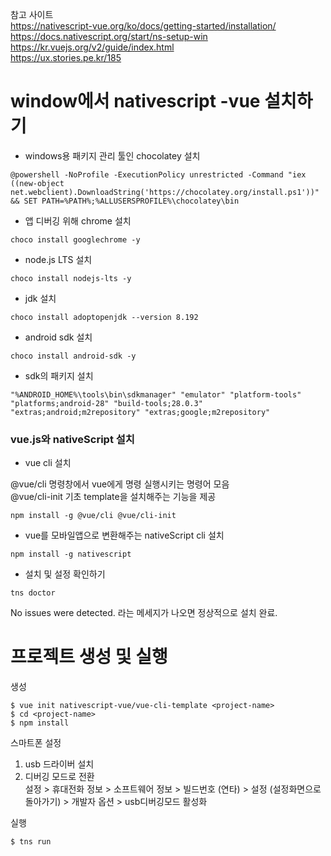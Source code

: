 참고 사이트<br>
https://nativescript-vue.org/ko/docs/getting-started/installation/ <br>
https://docs.nativescript.org/start/ns-setup-win <br>
https://kr.vuejs.org/v2/guide/index.html <br>
https://ux.stories.pe.kr/185 <br>

# window에서 nativescript -vue 설치하기

* windows용 패키지 관리 툴인 chocolatey 설치
```
@powershell -NoProfile -ExecutionPolicy unrestricted -Command "iex ((new-object net.webclient).DownloadString('https://chocolatey.org/install.ps1'))" && SET PATH=%PATH%;%ALLUSERSPROFILE%\chocolatey\bin
```

* 앱 디버깅 위해 chrome 설치
```
choco install googlechrome -y
```

* node.js LTS 설치
```
choco install nodejs-lts -y
```
* jdk 설치
```
choco install adoptopenjdk --version 8.192
```

* android sdk 설치
```
choco install android-sdk -y
```

* sdk의 패키지 설치
```
"%ANDROID_HOME%\tools\bin\sdkmanager" "emulator" "platform-tools" "platforms;android-28" "build-tools;28.0.3" "extras;android;m2repository" "extras;google;m2repository"
```

### vue.js와 nativeScript 설치

* vue cli 설치

@vue/cli 명령창에서 vue에게 명령 실행시키는 명령어 모음<br>
@vue/cli-init 기초 template을 설치해주는 기능을 제공
```
npm install -g @vue/cli @vue/cli-init
```

* vue를 모바일앱으로 변환해주는 nativeScript cli 설치
```
npm install -g nativescript
```



* 설치 및 설정 확인하기
```
tns doctor
```
No issues were detected. 라는 메세지가 나오면 정상적으로 설치 완료.



# 프로젝트 생성 및 실행
생성
```
$ vue init nativescript-vue/vue-cli-template <project-name>
$ cd <project-name>
$ npm install
```
스마트폰 설정<br>
1. usb 드라이버 설치<br>
2. 디버깅 모드로 전환<br>
  설정 > 휴대전화 정보 > 소프트웨어 정보 > 빌드번호 (연타) > 설정 (설정화면으로 돌아가기) > 개발자 옵션 > usb디버깅모드 활성화
  
  
실행
```
$ tns run
```
